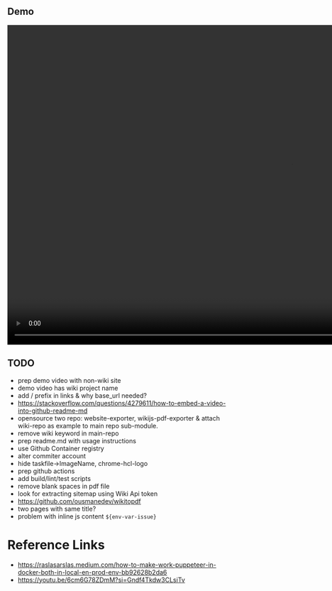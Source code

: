 ## Demo

<video src="./example/wiki-js-exporter-demo.mov" width="1280" height="720" controls onloadstart="this.playbackRate = 1.5;"></video>

## TODO

- prep demo video with non-wiki site
- demo video has wiki project name
- add / prefix in links & why base_url needed?
- https://stackoverflow.com/questions/4279611/how-to-embed-a-video-into-github-readme-md
- opensource two repo: website-exporter, wikijs-pdf-exporter & attach wiki-repo as example to main repo sub-module.
- remove wiki keyword in main-repo
- prep readme.md with usage instructions
- use Github Container registry
- alter commiter account
- hide taskfile->ImageName, chrome-hcl-logo
- prep github actions
- add build/lint/test scripts
- remove blank spaces in pdf file
- look for extracting sitemap using Wiki Api token
- https://github.com/ousmanedev/wikitopdf
- two pages with same title?
- problem with inline js content `${env-var-issue}`

# Reference Links

- https://raslasarslas.medium.com/how-to-make-work-puppeteer-in-docker-both-in-local-en-prod-env-bb92628b2da6
- https://youtu.be/6cm6G78ZDmM?si=Gndf4Tkdw3CLsiTv
